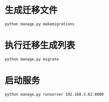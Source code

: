 # 生成迁移文件
```
python manage.py makemigrations
```
# 执行迁移生成列表
```
python manage.py migrate
```
# 启动服务
```
python manage.py runserver 192.168.3.62:8000
```